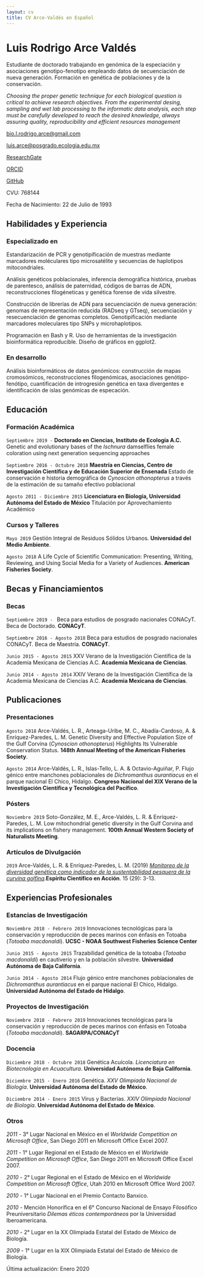 ```yaml
---
layout: cv
title: CV Arce-Valdés en Español
---
```

# Luis Rodrigo Arce Valdés
Estudiante de doctorado trabajando en genómica de la especiación y asociaciones genotipo-fenotipo empleando datos de secuenciación de nueva generación. Formación en genética de poblaciones y de la conservación.

*Choosing the proper genetic technique for each biological question is critical to achieve research objectives. From the experimental desing, sampling and wet lab processing to the informatic data analysis, each step must be carefully developed to reach the desired knowledge, always assuring quality, reproducibility and efficient resources management*

<div id="webaddress">
<a href="bio.l.rodrigo.arce@gmail.com">bio.l.rodrigo.arce@gmail.com</a>

<a href="luis.arce@posgrado.ecologia.edu.mx">luis.arce@posgrado.ecologia.edu.mx</a>

<a href="https://www.researchgate.net/profile/Luis_Rodrigo_Arce-Valdes">ResearchGate</a>

<a href="https://orcid.org/0000-0001-6445-7534">ORCID</a>

<a href="https://github.com/LuisRodrigoArce-Valdes">GitHub</a>
</div>

CVU: 768144

Fecha de Nacimiento: 22 de Julio de 1993

## Habilidades y Experiencia

### Especializado en

Estandarización de PCR y genotipificación de muestras mediante marcadores moléculares tipo microsatélite y secuencias de haplotipos mitocondriales.

Análisis genéticos poblacionales, inferencia demográfica histórica, pruebas de parentesco, análisis de paternidad, códigos de barras de ADN, reconstrucciones filogéneticas y genética forense de vida silvestre.

Construcción de librerías de ADN para secuenciación de nueva generación: genomas de representación reducida (RADseq y GTseq), secuenciación y resecuenciación de genomas completos. Genotipificación mediante marcadores moleculares tipo SNPs y microhaplotipos.

Programación en Bash y R. Uso de herramientas de la investigación bioinformática reproducible. Diseño de gráficos en ggplot2.

### En desarrollo

Análisis bioinformáticos de datos genómicos: construcción de mapas cromosómicos, reconstrucciones filogenómicas, asociaciones genótipo-fenótipo, cuantificación de introgresión genética en taxa divergentes e identificación de islas genómicas de especación.


## Educación

### Formación Académica

`Septiembre 2019 -`
**Doctorado en Ciencias, Instituto de Ecología A.C.**
Genetic and evolutionary bases of the *Ischnura* damselflies female coloration using next generation sequencing approaches

`Septiembre 2016 - Octubre 2018`
**Maestría en Ciencias, Centro de Investigación Científica y de Educación Superior de Ensenada**
Estado de conservación e historia demográfica de *Cynoscion othonopterus* a través de la estimación de su tamaño efectivo poblacional

`Agosto 2011 - Diciembre 2015`
**Licenciatura en Biología, Universidad Autónoma del Estado de México**
Titulación por Aprovechamiento Académico

### Cursos y Talleres

`Mayo 2019`
Gestión Integral de Residuos Sólidos Urbanos. **Universidad del Medio Ambiente**.

`Agosto 2018`
A Life Cycle of Scientific Communication: Presenting, Writing, Reviewing, and Using Social Media for a Variety of Audiences. **American Fisheries Society**.


## Becas y Financiamientos

### Becas

`Septiembre 2019 - `
Beca para estudios de posgrado nacionales CONACyT. Beca de Doctorado. **CONACyT**.

`Septiembre 2016 - Agosto 2018`
Beca para estudios de posgrado nacionales CONACyT. Beca de Maestría. **CONACyT**.

`Junio 2015 - Agosto 2015`
XXV Verano de la Investigación Científica de la Academia Mexicana de Ciencias A.C. **Academia Mexicana de Ciencias**.

`Junio 2014 - Agosto 2014`
XXIV Verano de la Investigación Científica de la Academia Mexicana de Ciencias A.C. **Academia Mexicana de Ciencias**.


## Publicaciones

### Presentaciones

`Agosto 2018`
Arce-Valdés, L. R., Arteaga-Uribe, M. C., Abadía-Cardoso, A. & Enríquez-Paredes, L. M. Genetic Diversity and Effective Population Size of the Gulf Corvina (*Cynoscion othonopterus*) Highlights Its Vulnerable Conservation Status. **148th Annual Meeting of the American Fisheries Society**.

`Agosto 2014`
Arce-Valdés, L. R., Islas-Tello, L. A. & Octavio-Aguiñar, P. Flujo génico entre manchones poblacionales de *Dichromanthus aurantiacus* en el parque nacional El Chico, Hidalgo. **Congreso Nacional del XIX Verano de la Investigación Científica y Tecnológica del Pacífico**.

### Pósters

`Noviembre 2019`
Soto-González, M. E., Arce-Valdés, L. R. & Enríquez-Paredes, L. M. Low mitochondrial genetic diversity in the Gulf Corvina and its implications on fishery management. **100th Annual Western Society of Naturalists Meeting**.

### Artículos de Divulgación

`2019`
Arce-Valdés, L. R. & Enríquez-Paredes, L. M. (2019) [*Monitoreo de la diversidad genética como indicador de la sustentabilidad pesquera de la curvina golfina*](http://www.educacionbc.edu.mx/departamentos/investigacion/publicaciones/espirituaccion/Archivos/29/REVISTA%20ECA%20No%2029%20WEB%20Septiembre%206%202pm.pdf).**Espíritu Científico en Acción**. 15 (29): 3-13.

## Experiencias Profesionales

### Estancias de Investigación

`Noviembre 2018 - Febrero 2019`
Innovaciones tecnológicas para la conservación y reproducción de peces marinos con énfasis en Totoaba (*Totoaba macdonaldi*). **UCSC - NOAA Southwest Fisheries Science Center**

`Junio 2015 - Agosto 2015`
Trazabilidad genética de la totoaba (*Totoaba macdonaldi*) en cautiverio y en la población silvestre. **Universidad Autónoma de Baja California**.

`Junio 2014 - Agosto 2014`
Flujo génico entre manchones poblacionales de *Dichromanthus aurantiacus* en el parque nacional El Chico, Hidalgo. **Universidad Autónoma del Estado de Hidalgo**.


### Proyectos de Investigación

`Noviembre 2018 - Febrero 2019`
Innovaciones tecnológicas para la conservación y reproducción de peces marinos con énfasis en Totoaba (*Totoaba macdonaldi*). **SAGARPA/CONACyT**

### Docencia

`Diciembre 2018 - Octubre 2018`
Genética Acuícola. *Licenciatura en Biotecnología en Acuacultura*. **Universidad Autónoma de Baja California**.

`Diciembre 2015 - Enero 2016`
Genética. *XXV Olimpiada Nacional de Biología*. **Universidad Autónoma del Estado de México**.

`Diciembre 2014 - Enero 2015`
Virus y Bacterias. *XXIV Olimpiada Nacional de Biología*. **Universidad Autónoma del Estado de México**.


### Otros

*2011* - 3° Lugar Nacional en México en el *Worldwide Competition on Microsoft Office*, San Diego 2011 en Microsoft Office Excel 2007.

*2011* - 1° Lugar Regional en el Estado de México en el *Worldwide Competition on Microsoft Office*, San Diego 2011 en Microsoft Office Excel 2007.

*2010* - 2° Lugar Regional en el Estado de México en el *Worldwide Competition on Microsoft Office*, Utah 2010 en Microsoft Office Word 2007.

*2010* - 1° Lugar Nacional en el Premio Contacto Banxico.

*2010* - Mención Honorífica en el 6° Concurso Nacional de Ensayo Filosófico Preuniversitario *Dilemas éticos contemporáneos* por la Universidad Iberoamericana.

*2010* - 2° Lugar en la XX Olimpiada Estatal del Estado de México de Biología.

*2009* - 1° Lugar en la XIX Olimpiada Estatal del Estado de México de Biología.



Última actualización: Enero 2020
